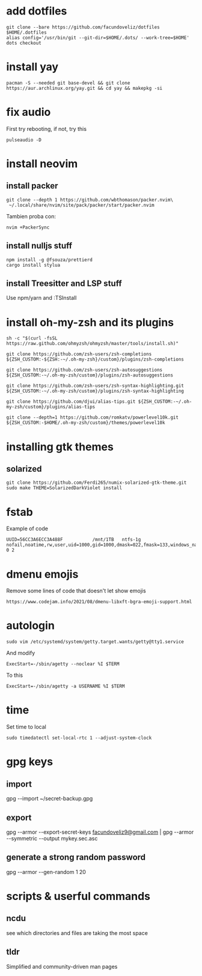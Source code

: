 # add dotfiles

```
git clone --bare https://github.com/facundoveliz/dotfiles $HOME/.dotfiles
alias config='/usr/bin/git --git-dir=$HOME/.dots/ --work-tree=$HOME'
dots checkout
```

# install yay

```
pacman -S --needed git base-devel && git clone https://aur.archlinux.org/yay.git && cd yay && makepkg -si
```

# fix audio

First try rebooting, if not, try this

```
pulseaudio -D
```

# install neovim

## install packer

```
git clone --depth 1 https://github.com/wbthomason/packer.nvim\
 ~/.local/share/nvim/site/pack/packer/start/packer.nvim
```

Tambien proba con:

```
nvim +PackerSync
```

## install nulljs stuff

```
npm install -g @fsouza/prettierd
cargo install stylua
```

## install Treesitter and LSP stuff

Use npm/yarn and :TSInstall

# install oh-my-zsh and its plugins

```
sh -c "$(curl -fsSL https://raw.github.com/ohmyzsh/ohmyzsh/master/tools/install.sh)"

git clone https://github.com/zsh-users/zsh-completions ${ZSH_CUSTOM:-${ZSH:-~/.oh-my-zsh}/custom}/plugins/zsh-completions

git clone https://github.com/zsh-users/zsh-autosuggestions ${ZSH_CUSTOM:-~/.oh-my-zsh/custom}/plugins/zsh-autosuggestions

git clone https://github.com/zsh-users/zsh-syntax-highlighting.git ${ZSH_CUSTOM:-~/.oh-my-zsh/custom}/plugins/zsh-syntax-highlighting

git clone https://github.com/djui/alias-tips.git ${ZSH_CUSTOM:-~/.oh-my-zsh/custom}/plugins/alias-tips

git clone --depth=1 https://github.com/romkatv/powerlevel10k.git ${ZSH_CUSTOM:-$HOME/.oh-my-zsh/custom}/themes/powerlevel10k
```

# installing gtk themes

## solarized

```
git clone https://github.com/Ferdi265/numix-solarized-gtk-theme.git
sudo make THEME=SolarizedDarkViolet install
```

# fstab

Example of code

```
UUID=56CC3A6ECC3A488F           /mnt/1TB   ntfs-1g nofail,noatime,rw,user,uid=1000,gid=1000,dmask=022,fmask=133,windows_names,auto,hide_hid_files, 0 2
```

# dmenu emojis

Remove some lines of code that doesn't let show emojis

```
https://www.codejam.info/2021/08/dmenu-libxft-bgra-emoji-support.html
```

# autologin

```
sudo vim /etc/systemd/system/getty.target.wants/getty@tty1.service
```

And modify

```
ExecStart=-/sbin/agetty --noclear %I $TERM
```

To this

```
ExecStart=-/sbin/agetty -a USERNAME %I $TERM
```

# time

Set time to local

```
sudo timedatectl set-local-rtc 1 --adjust-system-clock
```

# gpg keys

## import

gpg --import ~/secret-backup.gpg

## export

gpg --armor --export-secret-keys facundoveliz9@gmail.com | gpg --armor --symmetric --output mykey.sec.asc

## generate a strong random password

gpg --armor --gen-random 1 20

# scripts & userful commands

## ncdu

see which directories and files are taking the most space

## tldr

Simplified and community-driven man pages
